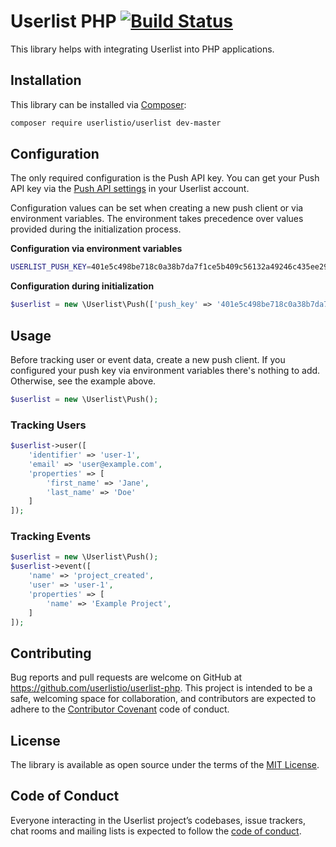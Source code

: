 # Userlist PHP [![Build Status](https://travis-ci.com/userlistio/userlist-php.svg?branch=master)](https://travis-ci.com/userlistio/userlist-php)

This library helps with integrating Userlist into PHP applications.

## Installation

This library can be installed via [Composer](https://getcomposer.org):

```bash
composer require userlistio/userlist dev-master
```

## Configuration

The only required configuration is the Push API key. You can get your Push API key via the [Push API settings](https://app.userlist.com/settings/push) in your Userlist account.

Configuration values can be set when creating a new push client or via environment variables. The environment takes precedence over values provided during the initialization process.

**Configuration via environment variables**

```bash
USERLIST_PUSH_KEY=401e5c498be718c0a38b7da7f1ce5b409c56132a49246c435ee296e07bf2be39
```

**Configuration during initialization**

```php
$userlist = new \Userlist\Push(['push_key' => '401e5c498be718c0a38b7da7f1ce5b409c56132a49246c435ee296e07bf2be39']);
```

## Usage

Before tracking user or event data, create a new push client. If you configured your push key via environment variables there's nothing to add. Otherwise, see the example above.

```php
$userlist = new \Userlist\Push();
```

### Tracking Users

```php
$userlist->user([
    'identifier' => 'user-1',
    'email' => 'user@example.com',
    'properties' => [
        'first_name' => 'Jane',
        'last_name' => 'Doe'
    ]
]);
```

### Tracking Events

```php
$userlist = new \Userlist\Push();
$userlist->event([
    'name' => 'project_created',
    'user' => 'user-1',
    'properties' => [
        'name' => 'Example Project',
    ]
]);
```

## Contributing

Bug reports and pull requests are welcome on GitHub at https://github.com/userlistio/userlist-php. This project is intended to be a safe, welcoming space for collaboration, and contributors are expected to adhere to the [Contributor Covenant](http://contributor-covenant.org) code of conduct.

## License

The library is available as open source under the terms of the [MIT License](http://opensource.org/licenses/MIT).

## Code of Conduct

Everyone interacting in the Userlist project’s codebases, issue trackers, chat rooms and mailing lists is expected to follow the [code of conduct](https://github.com/userlistio/userlist-php/blob/master/CODE_OF_CONDUCT.md).
